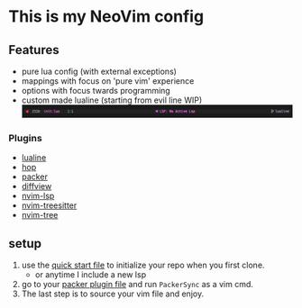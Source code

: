 # This is my NeoVim config
## Features
- pure lua config (with external exceptions)
- mappings with focus on 'pure vim' experience
- options with focus twards programming
- custom made lualine (starting from evil line WIP)
![snowline](readme_data/lualine_minimal.png)
### Plugins
- [lualine](https://github.com/nvim-lualine/lualine.nvim)
- [hop](https://github.com/phaazon/hop.nvim)
- [packer]( https://github.com/wbthomason/packer.nvim )
- [diffview](https://github.com/sindrets/diffview.nvim)
- [ nvim-lsp ]( https://github.com/neovim/nvim-lspconfig )
- [ nvim-treesitter ]( https://github.com/nvim-treesitter/nvim-treesitter )
- [ nvim-tree ]( https://github.com/kyazdani42/nvim-tree.lua )
## setup
1. use the [quick start file](https://github.com/snowmang1/nvim/blob/2c3e351dc346cf31cf38f3b870452286f08ec9e5/.quick_start.sh) to initialize your repo when you first clone.
	- or anytime I include a new lsp
2. go to your [packer plugin file](https://github.com/snowmang1/nvim/blob/2c3e351dc346cf31cf38f3b870452286f08ec9e5/lua/plugins.lua) and run `PackerSync` as a vim cmd.
3. The last step is to source your vim file and enjoy.


